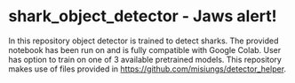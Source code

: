 # shark_object_detector - Jaws alert!
In this repository object detector is trained to detect sharks.
The provided notebook has been run on and is fully compatible with Google Colab.
User has option to train on one of 3 available pretrained models.
This repository makes use of files provided in https://github.com/misiungs/detector_helper.
